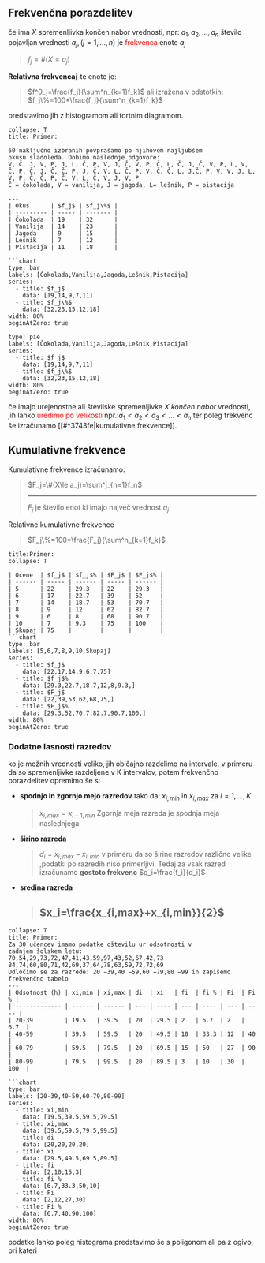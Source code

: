 ## Frekvenčna porazdelitev
če ima $X$ spremenljivka končen nabor vrednosti, npr: $a_1,a_2,...,a_n$
število pojavljan vrednosti $a_j,(j=1,...,n)$ je <span style="color:red">frekvenca</span> enote $a_j$
>$f_j=\#(X=a_j)$

**Relativna frekvenca**j-te enote je:
>$f^0_j=\frac{f_j}{\sum^n_{k=1}f_k}$
>ali izražena v odstotkih:
>$f_j\%=100*\frac{f_j}{\sum^n_{k=1}f_k}$

predstavimo jih z histogramom ali tortnim diagramom. 
```ad-example
collapse: T
title: Primer:

60 naključno izbranih povprašamo po njihovem najljubšem  
okusu sladoleda. Dobimo naslednje odgovore:  
V, Č, J, V, P, J, L, Č, P, V, J, Č, V, P, Č, L, Č, J, Č, V, P, L, V, Č, P, Č, J, Č, Č, P, J, Č, V, L, Č, P, V, Č, Č, L, J,Č, P, V, V, J, L, V, P, Č, Č, P, Č, V, L, Č, V, J, V, P  
Č = čokolada, V = vanilija, J = jagoda, L= lešnik, P = pistacija

---
| Okus      | $f_j$ | $f_j\%$ |
| --------- | ----- | ------- |
| Čokolada  | 19    | 32      |
| Vanilija  | 14    | 23      |
| Jagoda    | 9     | 15      |
| Lešnik    | 7     | 12      |
| Pistacija | 11    | 18      |

```chart
type: bar
labels: [Čokolada,Vanilija,Jagoda,Lešnik,Pistacija]
series:
  - title: $f_j$
    data: [19,14,9,7,11]
  - title: $f_j\%$
    data: [32,23,15,12,18]
width: 80%
beginAtZero: true

```
```chart
type: pie
labels: [Čokolada,Vanilija,Jagoda,Lešnik,Pistacija]
series:
  - title: $f_j$
    data: [19,14,9,7,11]
  - title: $f_j\%$
    data: [32,23,15,12,18]
width: 80%
beginAtZero: true
```
če imajo urejenostne ali številske spremenljivke $X$ *končen nabor* vrednosti, jih lahko <span style="color:red">uredimo po velikosti</span> npr.:$a_1<a_2<a_3<...<a_n$ ter poleg frekvenc še izračunamo [[#^3743fe|kumulativne frekvence]].
## Kumulativne frekvence
Kumulativne frekvence izračunamo:
>$F_j=\#(X\le a_j)=\sum^j_{n=1}f_n$
>____
>$F_j$ je število enot ki imajo največ vrednost $a_j$

Relativne kumulativne frekvence
>$F_j\%=100*\frac{F_j}{\sum^n_{k=1}f_k}$

```ad-example
title:Primer:
collapse: T

| Ocene  | $f_j$ | $f_j$% | $F_j$ | $F_j$% |
| ------ | ----- | ------ | ----- | ------ |
| 5      | 22    | 29.3   | 22    | 29.3   |
| 6      | 17    | 22.7   | 39    | 52     |
| 7      | 14    | 18.7   | 53    | 70.7   |
| 8      | 9     | 12     | 62    | 82.7   |
| 9      | 6     | 8      | 68    | 90.7   |
| 10     | 7     | 9.3    | 75    | 100    |
| Skupaj | 75    |        |       |        |
```chart
type: bar
labels: [5,6,7,8,9,10,Skupaj]
series:
  - title: $f_j$
    data: [22,17,14,9,6,7,75]
  - title: $f_j$%
    data: [29.3,22.7,18.7,12,8,9.3,]
  - title: $F_j$
    data: [22,39,53,62,68,75,]
  - title: $F_j$%
    data: [29.3,52,70.7,82.7,90.7,100,]
width: 80%
beginAtZero: true
```
### Dodatne lasnosti razredov
ko je možnih vrednosti veliko, jih običajno razdelimo na intervale. v primeru da so spremenljivke razdeljene v K intervalov, potem frekvenčno porazdelitev opremimo še s:
- **spodnjo in zgornjo mejo razredov** tako da:
	$x_{i,min}$ in $x_{i,max}$ za $i=1,...,K$
	>$x_{i,max}=x_{i+1,min}$
	Zgornja meja razreda je spodnja meja naslednjega.
- **širino razreda**
	>$d_i=x_{i,max}-x_{i,min}$
	v primeru da so širine razredov različno velike ,podatki po razredih niso primerljivi. Tedaj za vsak razred izračunamo **gostoto frekvenc**
	$g_i=\frac{f_i}{d_i}$
	
- **sredina razreda**
	>$x_i=\frac{x_{i,max}+x_{i,min}}{2}$
	>--

```ad-example
collapse: T
title: Primer:
Za 30 učencev imamo podatke oštevilu ur odsotnosti v  
zadnjem šolskem letu:  
70,54,29,73,72,47,41,43,59,97,43,52,67,42,73  
84,74,60,80,71,42,69,37,64,78,63,59,72,72,69  
Odločimo se za razrede: 20 −39,40 −59,60 −79,80 −99 in zapišemo  
frekvenčno tabelo
---
| Odsotnost (h) | xi,min | xi,max | di  | xi   | fi  | fi % | Fi  | Fi % |
| ------------- | ------ | ------ | --- | ---- | --- | ---- | --- | ---- |
| 20-39         | 19.5   | 39.5   | 20  | 29.5 | 2   | 6.7  | 2   | 6.7  |
| 40-59         | 39.5   | 59.5   | 20  | 49.5 | 10  | 33.3 | 12  | 40   |
| 60-79         | 59.5   | 79.5   | 20  | 69.5 | 15  | 50   | 27  | 90   | 
| 80-99         | 79.5   | 99.5   | 20  | 89.5 | 3   | 10   | 30  | 100  |

```chart
type: bar
labels: [20-39,40-59,60-79,80-99]
series:
  - title: xi,min
    data: [19.5,39.5,59.5,79.5]
  - title: xi,max
    data: [39.5,59.5,79.5,99.5]
  - title: di
    data: [20,20,20,20]
  - title: xi
    data: [29.5,49.5,69.5,89.5]
  - title: fi
    data: [2,10,15,3]
  - title: fi %
    data: [6.7,33.3,50,10]
  - title: Fi
    data: [2,12,27,30]
  - title: Fi %
    data: [6.7,40,90,100]
width: 80%
beginAtZero: true
```
podatke lahko poleg histograma predstavimo še s poligonom ali pa z ogivo, pri kateri 